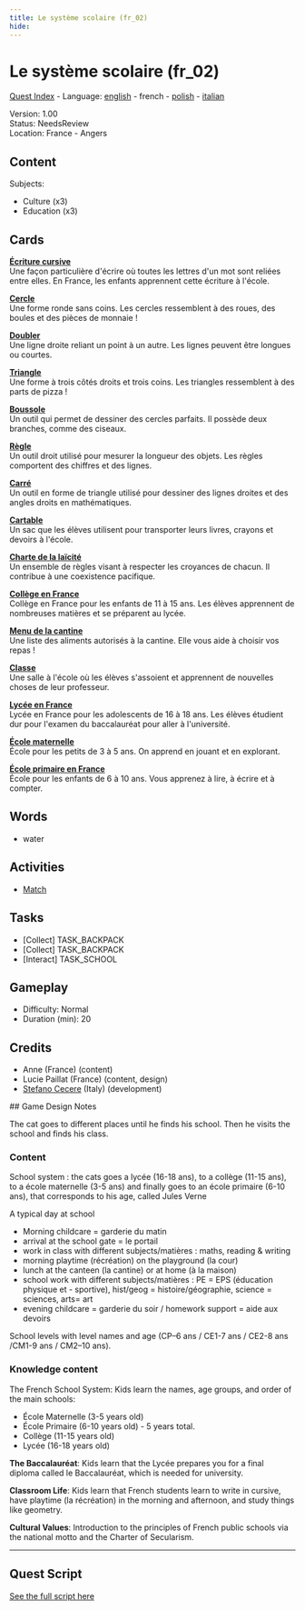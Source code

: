 ```yaml
---
title: Le système scolaire (fr_02)
hide:
---
```


# Le système scolaire (fr_02)
[Quest Index](./index.fr.md) - Language: [english](./fr_02.md) - french - [polish](./fr_02.pl.md) - [italian](./fr_02.it.md)

Version: 1.00  
Status: NeedsReview  
Location: France - Angers

## Content
Subjects: 

  - Culture (x3)
  - Education (x3)


## Cards
**[Écriture cursive](../cards/index.md#concept_cursive_writing)**  
Une façon particulière d'écrire où toutes les lettres d'un mot sont reliées entre elles. En France, les enfants apprennent cette écriture à l'école.  

**[Cercle](../cards/index.md#fr_figure_circle)**  
Une forme ronde sans coins. Les cercles ressemblent à des roues, des boules et des pièces de monnaie !  

**[Doubler](../cards/index.md#fr_figure_line)**  
Une ligne droite reliant un point à un autre. Les lignes peuvent être longues ou courtes.  

**[Triangle](../cards/index.md#fr_figure_triangle)**  
Une forme à trois côtés droits et trois coins. Les triangles ressemblent à des parts de pizza !  

**[Boussole](../cards/index.md#math_compass)**  
Un outil qui permet de dessiner des cercles parfaits. Il possède deux branches, comme des ciseaux.  

**[Règle](../cards/index.md#math_ruler)**  
Un outil droit utilisé pour mesurer la longueur des objets. Les règles comportent des chiffres et des lignes.  

**[Carré](../cards/index.md#math_setsquare)**  
Un outil en forme de triangle utilisé pour dessiner des lignes droites et des angles droits en mathématiques.  

**[Cartable](../cards/index.md#school_bag)**  
Un sac que les élèves utilisent pour transporter leurs livres, crayons et devoirs à l'école.  

**[Charte de la laïcité](../cards/index.md#concept_charter_of_secularism)**  
Un ensemble de règles visant à respecter les croyances de chacun. Il contribue à une coexistence pacifique.  

**[Collège en France](../cards/index.md#education_college_fr)**  
Collège en France pour les enfants de 11 à 15 ans. Les élèves apprennent de nombreuses matières et se préparent au lycée.  

**[Menu de la cantine](../cards/index.md#object_canteen_menu)**  
Une liste des aliments autorisés à la cantine. Elle vous aide à choisir vos repas !  

**[Classe](../cards/index.md#place_classroom)**  
Une salle à l'école où les élèves s'assoient et apprennent de nouvelles choses de leur professeur.  

**[Lycée en France](../cards/index.md#education_lycee_fr)**  
Lycée en France pour les adolescents de 16 à 18 ans. Les élèves étudient dur pour l'examen du baccalauréat pour aller à l'université.  

**[École maternelle](../cards/index.md#education_ecole_maternelle_fr)**  
École pour les petits de 3 à 5 ans. On apprend en jouant et en explorant.  

**[École primaire en France](../cards/index.md#education_ecole_primaire_fr)**  
École pour les enfants de 6 à 10 ans. Vous apprenez à lire, à écrire et à compter.  

## Words
- water
## Activities
- [Match](../activities/index.md#Match)

## Tasks
- [Collect] TASK_BACKPACK
- [Collect] TASK_BACKPACK
- [Interact] TASK_SCHOOL
## Gameplay
- Difficulty: Normal
- Duration (min): 20
## Credits
- Anne (France) (content)
- Lucie Paillat (France) (content, design)
- [Stefano Cecere](https://stefanocecere.com) (Italy) (development)

## Game Design Notes

The cat goes to different places until he finds his school. Then he visits the school and finds his class.

### Content
School system : the cats goes a lycée (16-18 ans), to a collège (11-15 ans), to a école maternelle (3-5 ans) and finally goes to an école primaire (6-10 ans), that corresponds to his age, called Jules Verne

A typical day at school

- Morning childcare = garderie du matin
- arrival at the school gate = le portail
- work in class with different subjects/matières : maths, reading & writing
- morning playtime (récréation) on the playground (la cour) 
- lunch at the canteen (la cantine) or at home (à la maison)
- school work with different subjects/matières : PE = EPS (éducation physique et - sportive),  hist/geog = histoire/géographie,  science = sciences, arts= art
- evening childcare = garderie du soir / homework support = aide aux devoirs

School levels with level names and age (CP–6 ans / CE1-7 ans / CE2-8 ans /CM1-9 ans / CM2–10 ans).

### Knowledge content
The French School System: Kids learn the names, age groups, and order of the main schools:

- École Maternelle (3-5 years old)
- École Primaire (6-10 years old) - 5 years total.
- Collège (11-15 years old)
- Lycée (16-18 years old)

**The Baccalauréat**: Kids learn that the Lycée prepares you for a final diploma called le Baccalauréat, which is needed for university.

**Classroom Life**: Kids learn that French students learn to write in cursive, have playtime (la récréation) in the morning and afternoon, and study things like geometry.

**Cultural Values**: Introduction to the principles of French public schools via the national motto and the Charter of Secularism.



---

## Quest Script

[See the full script here](./fr_02-script.fr.md)
